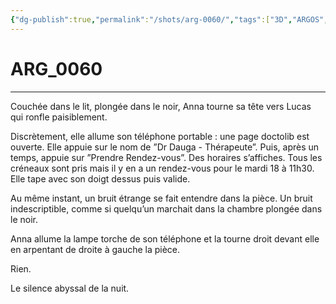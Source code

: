 ```yaml
---
{"dg-publish":true,"permalink":"/shots/arg-0060/","tags":["3D","ARGOS","Shots"],"created":"2024-12-19","updated":"2025-01-15"}
---
```



# ARG_0060
---
Couchée dans le lit, plongée dans le noir, Anna tourne sa tête vers Lucas qui ronfle paisiblement.

Discrètement, elle allume son téléphone portable : une page doctolib est ouverte. Elle appuie sur le nom de ”Dr Dauga - Thérapeute”. Puis, après un temps, appuie sur ”Prendre Rendez-vous”. Des horaires s’affiches. Tous les créneaux sont pris mais il y en a un rendez-vous pour le mardi 18 à 11h30. Elle tape avec son doigt dessus puis valide.

Au même instant, un bruit étrange se fait entendre dans la pièce. Un bruit indescriptible, comme si quelqu’un marchait dans la chambre plongée dans le noir.

Anna allume la lampe torche de son téléphone et la tourne droit devant elle en arpentant de droite à gauche la pièce.

Rien.

Le silence abyssal de la nuit.


